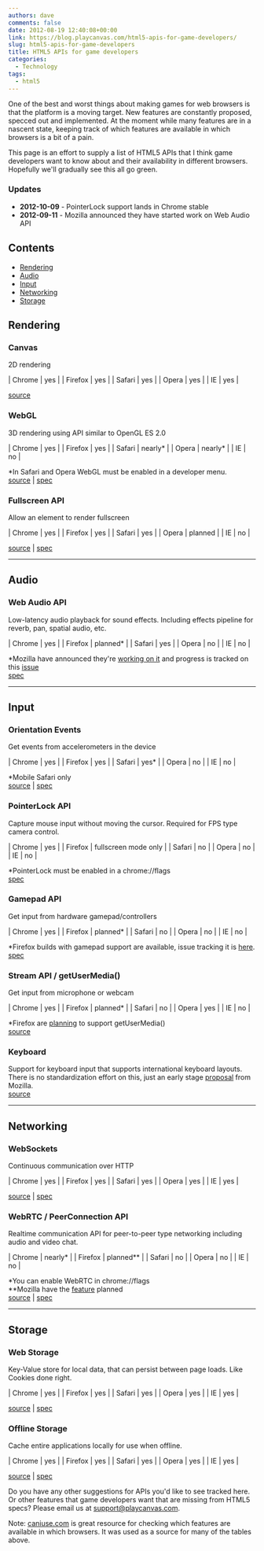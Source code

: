```yaml
---
authors: dave
comments: false
date: 2012-08-19 12:40:08+00:00
link: https://blog.playcanvas.com/html5-apis-for-game-developers/
slug: html5-apis-for-game-developers
title: HTML5 APIs for game developers
categories:
  - Technology
tags:
  - html5
---
```


One of the best and worst things about making games for web browsers is that the platform is a moving target. New features are constantly proposed, specced out and implemented. At the moment while many features are in a nascent state, keeping track of which features are available in which browsers is a bit of a pain.

This page is an effort to supply a list of HTML5 APIs that I think game developers want to know about and their availability in different browsers. Hopefully we'll gradually see this all go green.

### Updates

- **2012-10-09** - PointerLock support lands in Chrome stable
- **2012-09-11** - Mozilla announced they have started work on Web Audio API

## Contents

- [Rendering](#rendering)
- [Audio](#audio)
- [Input](#input)
- [Networking](#networking)
- [Storage](#storage)

## Rendering

### Canvas

2D rendering

| Chrome  | yes |
| Firefox | yes |
| Safari  | yes |
| Opera   | yes |
| IE      | yes |

[source](https://caniuse.com/canvas)

### WebGL

3D rendering using API similar to OpenGL ES 2.0

| Chrome  | yes      |
| Firefox | yes      |
| Safari  | nearly\* |
| Opera   | nearly\* |
| IE      | no       |

*In Safari and Opera WebGL must be enabled in a developer menu.  
[source](https://caniuse.com/webgl) | [spec](https://registry.khronos.org/webgl/specs/latest/1.0/)

### Fullscreen API

Allow an element to render fullscreen

| Chrome  | yes     |
| Firefox | yes     |
| Safari  | yes     |
| Opera   | planned |
| IE      | no      |

[source](https://caniuse.com/fullscreen) \| [spec](https://fullscreen.spec.whatwg.org/)

---

## Audio

### Web Audio API

Low-latency audio playback for sound effects. Including effects pipeline for reverb, pan, spatial audio, etc.

| Chrome  | yes       |
| Firefox | planned\* |
| Safari  | yes       |
| Opera   | no        |
| IE      | no        |

*Mozilla have announced they're [working on it](https://wiki.mozilla.org/Web_Audio_API) and progress is tracked on this [issue](https://bugzilla.mozilla.org/show_bug.cgi?id=779297)  
[spec](https://dvcs.w3.org/hg/audio/raw-file/tip/webaudio/specification.html)

---

## Input

### Orientation Events

Get events from accelerometers in the device

| Chrome  | yes   |
| Firefox | yes   |
| Safari  | yes\* |
| Opera   | no    |
| IE      | no    |

*Mobile Safari only  
[source](https://caniuse.com/deviceorientation) | [spec](https://w3c.github.io/deviceorientation/spec-source-orientation.html)

### PointerLock API

Capture mouse input without moving the cursor. Required for FPS type camera control.

| Chrome  | yes                  |
| Firefox | fullscreen mode only |
| Safari  | no                   |
| Opera   | no                   |
| IE      | no                   |

*PointerLock must be enabled in a chrome://flags  
[spec](https://w3c.github.io/pointerlock/)

### Gamepad API

Get input from hardware gamepad/controllers

| Chrome  | yes       |
| Firefox | planned\* |
| Safari  | no        |
| Opera   | no        |
| IE      | no        |

*Firefox builds with gamepad support are available, issue tracking it is [here](https://bugzilla.mozilla.org/show_bug.cgi?id=604039).  
[spec](https://w3c.github.io/gamepad/)

### Stream API / getUserMedia()

Get input from microphone or webcam

| Chrome  | yes       |
| Firefox | planned\* |
| Safari  | no        |
| Opera   | yes       |
| IE      | no        |

*Firefox are [planning](https://wiki.mozilla.org/Platform/Features/Camera_API_-_Phase_2_(getUserMedia)) to support getUserMedia()  
[source](https://caniuse.com/stream)

### Keyboard

Support for keyboard input that supports international keyboard layouts. There is no standardization effort on this, just an early stage [proposal](https://wiki.mozilla.org/Platform/AreWeFunYet#Keyboard_input_that_ignores_keyboard_layouts) from Mozilla.  
[source](https://wiki.mozilla.org/Platform/AreWeFunYet#Keyboard_input_that_ignores_keyboard_layouts)

---

## Networking

### WebSockets

Continuous communication over HTTP

| Chrome  | yes |
| Firefox | yes |
| Safari  | yes |
| Opera   | yes |
| IE      | yes |

[source](https://caniuse.com/websockets) \| [spec](https://websockets.spec.whatwg.org/)

### WebRTC / PeerConnection API

Realtime communication API for peer-to-peer type networking including audio and video chat.

| Chrome  | nearly\*    |
| Firefox | planned\*\* |
| Safari  | no          |
| Opera   | no          |
| IE      | no          |

*You can enable WebRTC in chrome://flags  
**Mozilla have the [feature](https://wiki.mozilla.org/Platform/Features/WebRTC) planned  
[source](https://webrtc.org/) | [spec](https://www.w3.org/TR/webrtc/)

---

## Storage

### Web Storage

Key-Value store for local data, that can persist between page loads. Like Cookies done right.

| Chrome  | yes |
| Firefox | yes |
| Safari  | yes |
| Opera   | yes |
| IE      | yes |

[source](https://caniuse.com/namevalue-storage) \| [spec](https://html.spec.whatwg.org/multipage/#toc-webstorage)

### Offline Storage

Cache entire applications locally for use when offline.

| Chrome  | yes |
| Firefox | yes |
| Safari  | yes |
| Opera   | yes |
| IE      | yes |

[source](https://caniuse.com/offline-apps) \| [spec](https://www.w3.org/TR/2011/WD-html5-20110525/offline.html#offline)

Do you have any other suggestions for APIs you'd like to see tracked here. Or other features that game developers want that are missing from HTML5 specs? Please email us at [support@playcanvas.com](mailto:support@playcanvas.com).

Note: [caniuse.com](https://caniuse.com/) is great resource for checking which features are available in which browsers. It was used as a source for many of the tables above.
